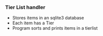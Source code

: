 ### Tier List handler

- Stores items in an sqlite3 database
- Each item has a Tier
- Program sorts and prints items in a tierlist

